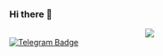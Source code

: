 ### Hi there 👋
<div id="header" align="center">
  <img src="https://media.tenor.com/NZqiUoAnAFsAAAAC/cat-computer.gif"/>
</div>
<div id="badges">
  <a href="your-telegram-URL">
    <img src="https://t.me/ermii42" alt="Telegram Badge"/>
  </a>
</div>
<!--
**ermii42/ermii42** is a ✨ _special_ ✨ repository because its `README.md` (this file) appears on your GitHub profile.

Here are some ideas to get you started:

- 🔭 I’m currently working on ...
- 🌱 I’m currently learning ...
- 👯 I’m looking to collaborate on ...
- 🤔 I’m looking for help with ...
- 💬 Ask me about ...
- 📫 How to reach me: ...
- 😄 Pronouns: ...
- ⚡ Fun fact: ...
-->
